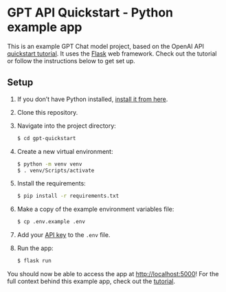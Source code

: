# GPT API Quickstart - Python example app

This is an example GPT Chat model project, based on the OpenAI API [quickstart tutorial](https://beta.openai.com/docs/quickstart). It uses the [Flask](https://flask.palletsprojects.com/en/2.0.x/) web framework. Check out the tutorial or follow the instructions below to get set up.

## Setup

1. If you don’t have Python installed, [install it from here](https://www.python.org/downloads/).

2. Clone this repository.

3. Navigate into the project directory:

   ```bash
   $ cd gpt-quickstart
   ```

4. Create a new virtual environment:

   ```bash
   $ python -m venv venv
   $ . venv/Scripts/activate
   ```

5. Install the requirements:

   ```bash
   $ pip install -r requirements.txt
   ```
   
6. Make a copy of the example environment variables file:

   ```bash
   $ cp .env.example .env
   ```
   
7. Add your [API key](https://beta.openai.com/account/api-keys) to the `.env` file.

8. Run the app:

   ```bash
   $ flask run
   ```

You should now be able to access the app at [http://localhost:5000](http://localhost:5000)! For the full context behind this example app, check out the [tutorial](https://beta.openai.com/docs/quickstart).
